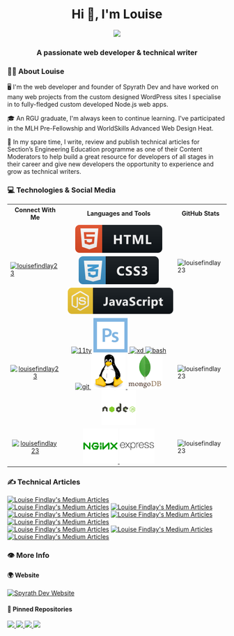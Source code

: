 <h1 align="center">Hi 👋, I'm Louise</h1>
<div align="center">
  <img src="https://avatars.githubusercontent.com/u/26024131?v=4" width="150px">
</div>
<h3 align="center">A passionate web developer & technical writer</h3>

### 👨‍💻 About Louise

🖥 I'm the web developer and founder of Spyrath Dev and have worked on many web projects from the custom designed WordPress sites I specialise in to fully-fledged custom developed Node.js web apps.

🎓 An RGU graduate, I'm always keen to continue learning. I've participated in the MLH Pre-Fellowship and WorldSkills Advanced Web Design Heat.

📝 In my spare time, I write, review and publish technical articles for Section’s Engineering Education programme as one of their Content Moderators to help build a great resource for developers of all stages in their career and give new developers the opportunity to experience and grow as technical writers.

### 💻 Technologies & Social Media

<table>
  
  <tr>
    <th>Connect With Me</th>
    <th>Languages and Tools</th>
    <th>GitHub Stats</th>
  </tr>
  
  <tr>
    <td><a href="https://twitter.com/louisefindlay23" target="blank"><img src="https://img.shields.io/twitter/follow/louisefindlay23?logo=twitter&style=for-the-badge" alt="louisefindlay23" /></a></td>
    <td align="center">
      <img src="https://github.com/MikeCodesDotNET/ColoredBadges/blob/master/svg/dev/languages/html.svg" alt="HTML" style="vertical-align:top; margin:4px">
      <img src="https://github.com/MikeCodesDotNET/ColoredBadges/blob/master/svg/dev/languages/css3.svg" alt="CSS" style="vertical-align:top; margin:4px">
      <img src="https://github.com/MikeCodesDotNET/ColoredBadges/blob/master/svg/dev/languages/js.svg" alt="Vanilla JavaScript" style="vertical-align:top; margin:4px">
    </td>
    <td>
      <img src="https://github-readme-stats.vercel.app/api/top-langs?username=louisefindlay23&show_icons=true&langs_count=10&hide=java,nunjucks&locale=en&layout=compact" alt="louisefindlay23" /></p>
  </tr>
  
  <tr>
    <td align="center"><a href="https://dev.to/louisefindlay23" target="blank"><img align="center" src="https://cdn.jsdelivr.net/npm/simple-icons@3.0.1/icons/dev-dot-to.svg" width="150" alt="louisefindlay23"/></a></td>
    <td align="center">
      <a href="https://www.11ty.dev/" target="_blank"> <img src="https://gist.githubusercontent.com/vivek32ta/c7f7bf583c1fb1c58d89301ea40f37fd/raw/f4c85cce5790758286b8f155ef9a177710b995df/11ty.svg" alt="11ty" width="80"/></a>
      <a href="https://www.photoshop.com/en" target="_blank"> <img src="https://raw.githubusercontent.com/devicons/devicon/master/icons/photoshop/photoshop-line.svg" alt="photoshop" width="80/> </a>
      <a href="https://www.adobe.com/products/xd.html" target="_blank"> <img src="https://cdn.worldvectorlogo.com/logos/adobe-xd.svg" alt="xd" width="80"/> </a>
      <a href="https://www.gnu.org/software/bash/" target="_blank"> <img src="https://www.vectorlogo.zone/logos/gnu_bash/gnu_bash-icon.svg" alt="bash" width="80"/></a>
      <a href="https://git-scm.com/" target="_blank"> <img src="https://www.vectorlogo.zone/logos/git-scm/git-scm-icon.svg" alt="git" width="80"/> </a>
      <a href="https://www.linux.org/" target="_blank"> <img src="https://raw.githubusercontent.com/devicons/devicon/master/icons/linux/linux-original.svg" alt="linux" width="80"/> </a>
      <a href="https://www.mongodb.com/" target="_blank"> <img src="https://raw.githubusercontent.com/devicons/devicon/master/icons/mongodb/mongodb-original-wordmark.svg" alt="mongodb" width="80"/> </a>
      <a href="https://nodejs.org" target="_blank"> <img src="https://raw.githubusercontent.com/devicons/devicon/master/icons/nodejs/nodejs-original-wordmark.svg" alt="nodejs" width="80"/> </a>
    </td>
    <td><img src="https://github-readme-stats.vercel.app/api?username=louisefindlay23&show_icons=true&include_all_commits&locale=en" alt="louisefindlay23" /></td>
  </tr>
        
  <tr>
    <td align="center">
      <a href="https://linkedin.com/in/louisefindlay23" target="blank"><img align="center" src="https://raw.githubusercontent.com/rahuldkjain/github-profile-readme-generator/master/src/images/icons/Social/linked-in-alt.svg" width="100" alt="louisefindlay23" style="vertical-align:top; margin:4px"/></a>
    </td>
    <td align="center">
      <a href="https://www.nginx.com" target="_blank"> <img src="https://raw.githubusercontent.com/devicons/devicon/master/icons/nginx/nginx-original.svg" alt="nginx" width="80"/> </a>
      <a href="https://expressjs.com" target="_blank"> <img src="https://raw.githubusercontent.com/devicons/devicon/master/icons/express/express-original-wordmark.svg" alt="express" width="80"/> </a> 
    </td>
    <td>
        <img src="https://github-profile-trophy.vercel.app/?username=louisefindlay23&rank=SECRET,SSS,SS,S,AAA,AA,A&row=1&column=3" alt="louisefindlay23" />
    </td>
  </tr>
</table>
        
### ✍ Technical Articles

[![Louise Findlay's Medium Articles](https://medium-story.vercel.app/api?username=@louisefindlay23&index=0)](https://medium-story.vercel.app/api?username=@louisefindlay23&index=0&is_link=true)  
[![Louise Findlay's Medium Articles](https://medium-story.vercel.app/api?username=@louisefindlay23&index=1)](https://medium-story.vercel.app/api?username=@louisefindlay23&index=1&is_link=true)
[![Louise Findlay's Medium Articles](https://medium-story.vercel.app/api?username=@louisefindlay23&index=2)](https://medium-story.vercel.app/api?username=@louisefindlay23&index=2&is_link=true)        
[![Louise Findlay's Medium Articles](https://medium-story.vercel.app/api?username=@louisefindlay23&index=3)](https://medium-story.vercel.app/api?username=@louisefindlay23&index=3&is_link=true)
[![Louise Findlay's Medium Articles](https://medium-story.vercel.app/api?username=@louisefindlay23&index=4)](https://medium-story.vercel.app/api?username=@louisefindlay23&index=4&is_link=true)   
[![Louise Findlay's Medium Articles](https://medium-story.vercel.app/api?username=@louisefindlay23&index=5)](https://medium-story.vercel.app/api?username=@louisefindlay23&index=5&is_link=true)\
[![Louise Findlay's Medium Articles](https://medium-story.vercel.app/api?username=@louisefindlay23&index=6)](https://medium-story.vercel.app/api?username=@louisefindlay23&index=6&is_link=true)
[![Louise Findlay's Medium Articles](https://medium-story.vercel.app/api?username=@louisefindlay23&index=7)](https://medium-story.vercel.app/api?username=@louisefindlay23&index=7&is_link=true)
[![Louise Findlay's Medium Articles](https://medium-story.vercel.app/api?username=@louisefindlay23&index=8)](https://medium-story.vercel.app/api?username=@louisefindlay23&index=8&is_link=true)   
        
### 👁 More Info
        
#### 🌍 Website

<a href="https://spyrath.dev">
  <img src="https://user-images.githubusercontent.com/26024131/131259079-65213305-7986-4a2e-bf2b-92d4746b6dad.png" alt="Spyrath Dev Website">
</a>
        
#### 📌 Pinned Repositories
<a href="https://github.com/louisefindlay23/youtubecommunitybot">
        <img src="https://github-readme-stats.vercel.app/api/pin/?username=louisefindlay23&repo=youtubecommunitybot">
</a>
<a href="https://github.com/louisefindlay23/gitcord-bot">
        <img src="https://github-readme-stats.vercel.app/api/pin/?username=louisefindlay23&repo=gitcord-bot">
</a>
<a href="https://github.com/louisefindlay23/colorflow-player">
        <img src="https://github-readme-stats.vercel.app/api/pin/?username=louisefindlay23&repo=colorflow-player">
</a>
<a href="https://github.com/section-engineering-education/engineering-education">
        <img src="https://github-readme-stats.vercel.app/api/pin/?username=section-engineering-education&repo=engineering-education">
</a>
